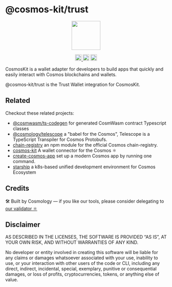 # @cosmos-kit/trust

<p align="center" width="100%">
    <img height="90" src="https://user-images.githubusercontent.com/545047/190171432-5526db8f-9952-45ce-a745-bea4302f912b.svg" />
</p>

<p align="center" width="100%">
  <a href="https://github.com/cosmology-tech/cosmos-kit/actions/workflows/run-tests.yml">
    <img height="20" src="https://github.com/cosmology-tech/cosmos-kit/actions/workflows/run-tests.yml/badge.svg" />
  </a>
   <a href="https://github.com/cosmology-tech/cosmos-kit/blob/main/wallets/trust/LICENSE"><img height="20" src="https://img.shields.io/badge/license-BSD%203--Clause%20Clear-blue.svg"></a>
   <a href="https://www.npmjs.com/package/@cosmos-kit/trust"><img height="20" src="https://img.shields.io/github/package-json/v/cosmology-tech/cosmos-kit?filename=wallets%2Ftrust%2Fpackage.json"></a>
</p>

CosmosKit is a wallet adapter for developers to build apps that quickly and easily interact with Cosmos blockchains and wallets.

@cosmos-kit/trust is the Trust Wallet integration for CosmosKit.

## Related

Checkout these related projects:

* [@cosmwasm/ts-codegen](https://github.com/CosmWasm/ts-codegen) for generated CosmWasm contract Typescript classes
* [@cosmology/telescope](https://github.com/cosmology-tech/telescope) a "babel for the Cosmos", Telescope is a TypeScript Transpiler for Cosmos Protobufs.
* [chain-registry](https://github.com/cosmology-tech/chain-registry) an npm module for the official Cosmos chain-registry.
* [cosmos-kit](https://github.com/cosmology-tech/cosmos-kit) A wallet connector for the Cosmos ⚛️
* [create-cosmos-app](https://github.com/cosmology-tech/create-cosmos-app) set up a modern Cosmos app by running one command.
* [starship](https://github.com/cosmology-tech/starship) a k8s-based unified development environment for Cosmos Ecosystem

## Credits

🛠 Built by Cosmology — if you like our tools, please consider delegating to [our validator ⚛️](https://cosmology.tech/validator)


## Disclaimer

AS DESCRIBED IN THE LICENSES, THE SOFTWARE IS PROVIDED “AS IS”, AT YOUR OWN RISK, AND WITHOUT WARRANTIES OF ANY KIND.

No developer or entity involved in creating this software will be liable for any claims or damages whatsoever associated with your use, inability to use, or your interaction with other users of the code or CLI, including any direct, indirect, incidental, special, exemplary, punitive or consequential damages, or loss of profits, cryptocurrencies, tokens, or anything else of value.